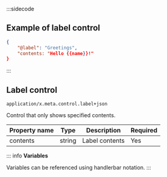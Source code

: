 :::sidecode
## Example of label control

```json
{
	"@label": "Greetings",
	"contents: "Hello {{name}}!"
}
```
:::

## Label control
`application/x.meta.control.label+json`

Control that only shows specified contents.

| Property name | Type   | Description           | Required |
| ------------- | ------ | --------------------- | -------- |
| contents  	| string  | Label contents       | Yes |

::: info
**Variables**

Variables can be referenced using handlerbar notation.
:::